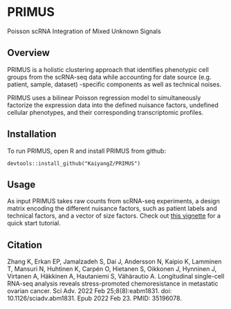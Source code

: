 # PRIMUS
Poisson scRNA Integration of Mixed Unknown Signals 

## Overview 
PRIMUS is a holistic clustering approach that identifies phenotypic cell groups from 
the scRNA-seq data while accounting for date source (e.g. patient, sample, dataset) -specific components as well as technical noises.

PRIMUS uses a bilinear Poisson regression model to simultaneously factorize the
expression data into the defined nuisance factors, undefined cellular phenotypes, and their
corresponding transcriptomic profiles.

## Installation
To run PRIMUS, open R and install PRIMUS from github:
```
devtools::install_github("KaiyangZ/PRIMUS")
```

## Usage
As input PRIMUS takes raw counts from scRNA-seq experiments,
a design matrix encoding the different nuisance factors, such as patient labels and
technical factors, and a vector of size factors.
Check out [this vignette](https://htmlpreview.github.io/?https://github.com/KaiyangZ/PRIMUS/blob/master/vignettes/quickstart.html) for a quick start tutorial.

## Citation
Zhang K, Erkan EP, Jamalzadeh S, Dai J, Andersson N, Kaipio K, Lamminen T, Mansuri N, Huhtinen K, Carpén O, Hietanen S, Oikkonen J, Hynninen J, Virtanen A, Häkkinen A, Hautaniemi S, Vähärautio A. Longitudinal single-cell RNA-seq analysis reveals stress-promoted chemoresistance in metastatic ovarian cancer. Sci Adv. 2022 Feb 25;8(8):eabm1831. doi: 10.1126/sciadv.abm1831. Epub 2022 Feb 23. PMID: 35196078.
